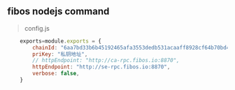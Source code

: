 
## fibos nodejs command

> config.js

```javascript
    exports=module.exports = {
        chainId: "6aa7bd33b6b45192465afa3553dedb531acaaff8928cf64b70bd4c5e49b7ec6a",
        priKey: "私钥地址",
        // httpEndpoint: "http://ca-rpc.fibos.io:8870",
        httpEndpoint: "http://se-rpc.fibos.io:8870",
        verbose: false,
    }
```
